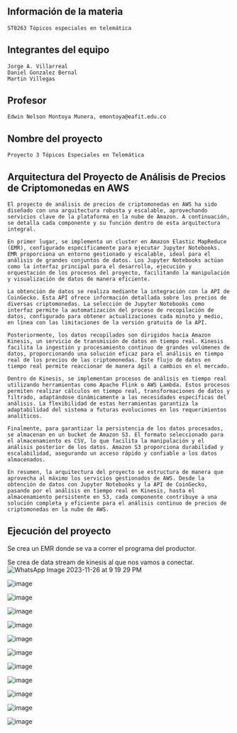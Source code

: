 ## Información de la materia
	ST0263 Tópicos especiales en telemática
 
## Integrantes del equipo
	Jorge A. Villarreal
 	Daniel Gonzalez Bernal
  	Martin Villegas

## Profesor
	Edwin Nelson Montoya Munera, emontoya@eafit.edu.co

## Nombre del proyecto
	Proyecto 3 Tópicos Especiales en Telemática


## Arquitectura del Proyecto de Análisis de Precios de Criptomonedas en AWS 

	El proyecto de análisis de precios de criptomonedas en AWS ha sido diseñado con una arquitectura robusta y escalable, aprovechando servicios clave de la plataforma en la nube de Amazon. A continuación, se detalla cada componente y su función dentro de esta arquitectura integral. 

	En primer lugar, se implementa un cluster en Amazon Elastic MapReduce (EMR), configurado específicamente para ejecutar Jupyter Notebooks. EMR proporciona un entorno gestionado y escalable, ideal para el análisis de grandes conjuntos de datos. Los Jupyter Notebooks actúan como la interfaz principal para el desarrollo, ejecución y orquestación de los procesos del proyecto, facilitando la manipulación y visualización de datos de manera eficiente. 

	La obtención de datos se realiza mediante la integración con la API de CoinGecko. Esta API ofrece información detallada sobre los precios de diversas criptomonedas. La selección de Jupyter Notebooks como interfaz permite la automatización del proceso de recopilación de datos, configurado para obtener actualizaciones cada minuto y medio, en línea con las limitaciones de la versión gratuita de la API. 

	Posteriormente, los datos recopilados son dirigidos hacia Amazon Kinesis, un servicio de transmisión de datos en tiempo real. Kinesis facilita la ingestión y procesamiento continuo de grandes volúmenes de datos, proporcionando una solución eficaz para el análisis en tiempo real de los precios de las criptomonedas. Este flujo de datos en tiempo real permite reaccionar de manera ágil a cambios en el mercado. 

	Dentro de Kinesis, se implementan procesos de análisis en tiempo real utilizando herramientas como Apache Flink o AWS Lambda. Estos procesos permiten realizar cálculos en tiempo real, transformaciones de datos y filtrado, adaptándose dinámicamente a las necesidades específicas del análisis. La flexibilidad de estas herramientas garantiza la adaptabilidad del sistema a futuras evoluciones en los requerimientos analíticos. 

	Finalmente, para garantizar la persistencia de los datos procesados, se almacenan en un bucket de Amazon S3. El formato seleccionado para el almacenamiento es CSV, lo que facilita la manipulación y el análisis posterior de los datos. Amazon S3 proporciona durabilidad y escalabilidad, asegurando un acceso rápido y confiable a los datos almacenados. 

	En resumen, la arquitectura del proyecto se estructura de manera que aprovecha al máximo los servicios gestionados de AWS. Desde la obtención de datos con Jupyter Notebooks y la API de CoinGecko, pasando por el análisis en tiempo real en Kinesis, hasta el almacenamiento persistente en S3, cada componente contribuye a una solución completa y eficiente para el análisis continuo de precios de criptomonedas en la nube de AWS. 


## Ejecución del proyecto

Se crea un EMR donde se va a correr el programa del productor. 

Se crea de data stream de kinesis al que nos vamos a conectar. 
![WhatsApp Image 2023-11-26 at 9 19 29 PM](https://github.com/jovillarrealm/jovillarrealm-st0263/assets/60147106/617086c2-8e91-425d-a4b6-01320b1949b4)


![image](https://github.com/jovillarrealm/jovillarrealm-st0263/assets/60147106/712153c2-a401-4ece-a262-414ef4a76f6c)

![image](https://github.com/jovillarrealm/jovillarrealm-st0263/assets/60147106/2671f3d5-9286-45ca-8f2a-62f5ce6229d8)

![image](https://github.com/jovillarrealm/jovillarrealm-st0263/assets/60147106/9f702810-106d-4482-b055-4e1d6c03abac)

![image](https://github.com/jovillarrealm/jovillarrealm-st0263/assets/60147106/fc0bca24-3b46-490c-b3a8-74ed91ad118e)

![image](https://github.com/jovillarrealm/jovillarrealm-st0263/assets/60147106/506f7f20-d100-424f-ad66-0c18324b94a2)

![image](https://github.com/jovillarrealm/jovillarrealm-st0263/assets/60147106/c2009c1d-b8e2-40cf-9374-cce6df1852a5)

![image](https://github.com/jovillarrealm/jovillarrealm-st0263/assets/60147106/214439f7-5d40-4942-8235-73d776d680fb)

![image](https://github.com/jovillarrealm/jovillarrealm-st0263/assets/60147106/5faa05eb-7957-4fd1-af05-f4e7cec991fc)

![image](https://github.com/jovillarrealm/jovillarrealm-st0263/assets/60147106/2ad092e8-6182-446f-a2b0-9194377cdd3f)

![image](https://github.com/jovillarrealm/jovillarrealm-st0263/assets/60147106/2b356e11-fc12-4443-9630-f0bdd8076bb2)

![image](https://github.com/jovillarrealm/jovillarrealm-st0263/assets/60147106/6d7428e5-f749-4e0f-863c-b539e8af6e28)










